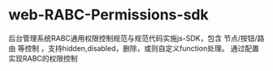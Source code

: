 # web-RABC-Permissions-sdk
后台管理系统RABC通用权限控制规范与规范代码实施js-SDK，包含 节点/按钮/路由 等控制 ，支持hidden,disabled，删除，或则自定义function处理。  通过配置实现RABC的权限控制
